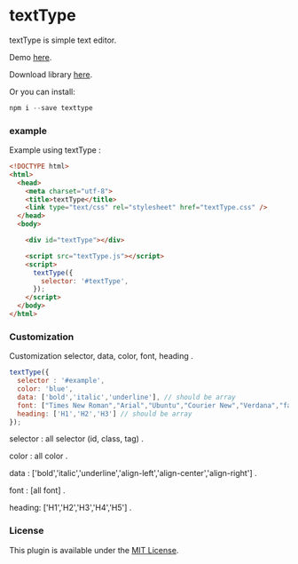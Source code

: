 # textType

textType is simple text editor.

Demo [here](https://rismanss.github.io/textType/).

Download library [here](https://github.com/rismanss/textType/archive/master.zip).

Or you can install:

```javascript
npm i --save texttype
```

### example

Example using textType :

```html
<!DOCTYPE html>
<html>
  <head>
    <meta charset="utf-8">
    <title>textType</title>
    <link type="text/css" rel="stylesheet" href="textType.css" />
  </head>
  <body>

    <div id="textType"></div>

    <script src="textType.js"></script>
    <script>
      textType({
        selector: '#textType',
      });
    </script>
  </body>
</html>
```

### Customization

Customization selector, data, color, font, heading .

```javascript
textType({
  selector : '#example', 
  color: 'blue',
  data: ['bold','italic','underline'], // should be array
  font: ["Times New Roman","Arial","Ubuntu","Courier New","Verdana","fantasy"], // should be array
  heading: ['H1','H2','H3'] // should be array
});
```

selector : all selector (id, class, tag) .

color : all color .

data : ['bold','italic','underline','align-left','align-center','align-right'] .

font : [all font] .

heading: ['H1','H2','H3','H4','H5'] .

### License

This plugin is available under the [MIT License](https://opensource.org/licenses/MIT).
